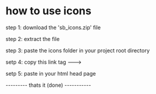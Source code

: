 # how to use icons

step 1: download the 'sb_icons.zip' file

step 2: extract  the file

step 3: paste the icons folder in your project root directory 

setp 4:  copy this link tag ---> 
          <link rel="stylesheet" href="./icons/css/icon.css">

setp 5: paste in your html head page

--------- thats it (done) -----------
